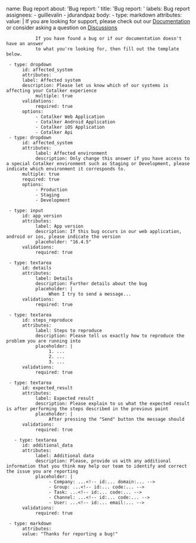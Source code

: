 
name: Bug report
about: 'Bug report: '
title: 'Bug report: '
labels: Bug report
assignees:
     - guillevalin
     - jdurandpaz
body:
     - type: markdown
     attributes:
          value: |
               If you are looking for support, please check out our [Documentation](https://doc.cotalker.com/)
               or consider asking a question on [Discussions](https://github.com/Cotalker/documentation/discussions)

               If you have found a bug or if our documentation doesn't have an answer
               to what you're looking for, then fill out the template below.

     - type: dropdown
          id: affected_system
          attributes:
          label: Affected system
          description: Please let us know which of our systems is affecting your Cotalker experience
               multiple: true
          validations:
               required: true
          options:
               - Cotalker Web Application
               - Cotalker Android Application
               - Cotalker iOS Application
               - Cotalker Api
     - type: dropdown
          id: affected_system
          attributes:
               label: Affected environment
               description: Only change this answer if you have access to a special Cotalker environment such as Staging or Development, please indicate which environment it corresponds to.
          multiple: true
          required: true
          options:
               - Production
               - Staging
               - Development

     - type: input
          id: app_version
          attributes:
               label: App version
               description: If this bug occurs in our web application, android or ios, please indicate the version
               placeholder: "16.4.5"
          validations:
               required: true

     - type: textarea
          id: details
          attributes:
               label: Details
               description: Further details about the bug
               placeholder: |
                    When I try to send a message...
          validations:
               required: true

     - type: textarea
          id: steps_reproduce
          attributes:
               label: Steps to reproduce
               description: Please tell us exactly how to reproduce the problem you are running into
               placeholder: |
                    1. ...
                    2. ...
                    3. ...
          validations:
               required: true

     - type: textarea
          id: expected_result
          attributes:
               label: Expected result
               description: Please explain to us what the expected result is after performing the steps described in the previous point
               placeholder: |
                    After pressing the "Send" button the message should
          validations:
               required: true
  
       - type: textarea
          id: additional_data
          attributes:
               label: Additional data
               description: Please, provide us with any additional information that you think may help our team to identify and correct the issue you are reporting
               placeholder: |
                    - Company: ...<!-- id:... domain:... -->
                    - Group: ...<!-- id:... code:... -->
                    - Task: ...<!-- id:... code:... -->
                    - Channel: ...<!-- id:... code:... -->
                    - User: ...<!-- id:... email:... -->
          validations:
               required: true

     - type: markdown
          attributes:
          value: "Thanks for reporting a bug!"


